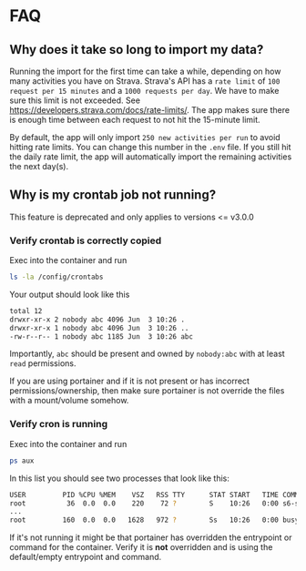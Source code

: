 # FAQ

## Why does it take so long to import my data?

Running the import for the first time can take a while, depending on how many activities you have on Strava. 
Strava's API has a `rate limit` of `100 request per 15 minutes` and a `1000 requests per day`. 
We have to make sure this limit is not exceeded. See https://developers.strava.com/docs/rate-limits/. 
The app makes sure there is enough time between each request to not hit the 15-minute limit.

By default, the app will only import `250 new activities per run` to avoid hitting rate limits. 
You can change this number in the `.env` file. 
If you still hit the daily rate limit, the app will automatically import the remaining activities the next day(s).

## Why is my crontab job not running?

<div class="alert info">
This feature is deprecated and only applies to versions <= v3.0.0
</div>

### Verify crontab is correctly copied

Exec into the container and run
```bash
ls -la /config/crontabs
```

Your output should look like this

```bash
total 12
drwxr-xr-x 2 nobody abc 4096 Jun  3 10:26 .
drwxr-xr-x 1 nobody abc 4096 Jun  3 10:26 ..
-rw-r--r-- 1 nobody abc 1185 Jun  3 10:26 abc
```

Importantly, `abc` should be present and owned by `nobody:abc` with at least `read` permissions.

If you are using portainer and if it is not present or has incorrect permissions/ownership,
then make sure portainer is not override the files with a mount/volume somehow.

### Verify cron is running

Exec into the container and run
```bash
ps aux
```
In this list you should see two processes that look like this:

```bash
USER         PID %CPU %MEM    VSZ   RSS TTY      STAT START   TIME COMMAND
root          36  0.0  0.0    220    72 ?        S    10:26   0:00 s6-supervise svc-cron
...
root         160  0.0  0.0   1628   972 ?        Ss   10:26   0:00 busybox crond -f -S -l 5
```

If it's not running it might be that portainer has overridden the entrypoint or command for the container. 
Verify it is **not** overridden and is using the default/empty entrypoint and command.